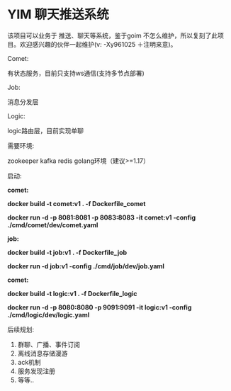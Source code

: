 # YIM 聊天推送系统

该项目可以业务于 推送、聊天等系统，鉴于goim 不怎么维护，所以复刻了此项目。欢迎感兴趣的伙伴一起维护(v: -Xy961025 ＋注明来意)。

Comet:

有状态服务，目前只支持ws通信(支持多节点部署)

Job:

消息分发层

Logic:

logic路由层，目前实现单聊



需要环境:

zookeeper kafka redis golang环境（建议>=1.17） 





启动:

**comet:**

**docker build -t comet:v1 . -f Dockerfile_comet**

**docker run -d  -p 8081:8081 -p 8083:8083 -it comet:v1  -config ./cmd/comet/dev/comet.yaml** 



**job:**

**docker build -t job:v1 . -f Dockerfile_job**

**docker run -d   job:v1  -config ./cmd/job/dev/job.yaml** 



**comet:**

**docker build -t logic:v1 . -f Dockerfile_logic**

**docker run -d  -p 8080:8080 -p 9091:9091 -it logic:v1  -config ./cmd/logic/dev/logic.yaml** 



后续规划:

1. 群聊、广播、事件订阅
2. 离线消息存储漫游
3. ack机制
4. 服务发现注册
5. 等等..



